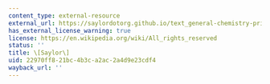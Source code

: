 ```yaml
---
content_type: external-resource
external_url: https://saylordotorg.github.io/text_general-chemistry-principles-patterns-and-applications-v1.0/s18-04-using-graphs-to-determine-rate.html
has_external_license_warning: true
license: https://en.wikipedia.org/wiki/All_rights_reserved
status: ''
title: \[Saylor\]
uid: 22970ff8-21bc-4b3c-a2ac-2a4d9e23cdf4
wayback_url: ''
---
```

